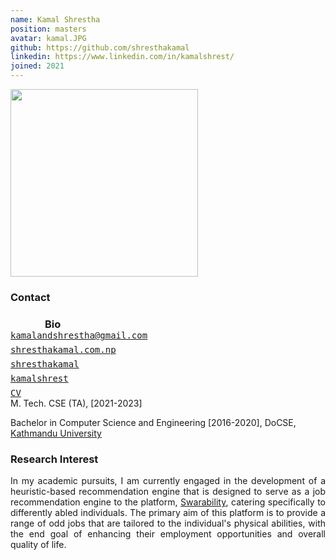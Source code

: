 ```yaml
---
name: Kamal Shrestha
position: masters
avatar: kamal.JPG
github: https://github.com/shresthakamal
linkedin: https://www.linkedin.com/in/kamalshrest/
joined: 2021
---
```


<img width="300" src="{{site.baseurl}}/images/people/{{page.avatar}}" data-action="zoom">

### Contact

<div class="row">
<column style="float:left; width:45px; text-align:right; padding-right:10px">
    <b><a href="mailto:kamalandshrestha@gmail.com" target="_blank"><i class="fa fa-envelope-o"></i></a></b><br>
    <span style="display: block; margin-bottom: 0.5em"></span>
    <b><a href="mailto:kamalandshrestha@gmail.com" target="_blank"><i class="fa fa-globe"></i></a></b>
    <span style="display: block; margin-bottom: 0.5em"></span>
    <b><a href="https://github.com/shresthakamal" target="_blank"> <i class="fa fa-github"></i></a></b>
    <span style="display: block; margin-bottom: 0.5em"></span>
    <b><a href="https://www.linkedin.com/in/kamalshrest/" target="_blank"><i class="fa fa-linkedin"></i></a></b>
    <span style="display: block; margin-bottom: 0.7em"></span>
    <b><a href="https://www.linkedin.com/in/kamalshrest/" target="_blank"><i class="fa fa-file-pdf-o"></i></a></b>
</column>
<column style="float:left; width:600px;">
    <a href="mailto:kamalandshrestha@gmail.com" target="_blank"><samp>kamalandshrestha@gmail.com</samp></a>
    <span style="display: block; margin-bottom: 0.5em"></span>
    <a href="https://shresthakamal.com.np" target="_blank"><samp>shresthakamal.com.np</samp></a><br>
    <span style="display: block; margin-bottom: 0.5em"></span>
    <a href="https://shresthakamal.com.np" target="_blank"><samp>shresthakamal</samp></a><br>
    <span style="display: block; margin-bottom: 0.5em"></span>
    <a href="https://shresthakamal.com.np" target="_blank"><samp>kamalshrest</samp></a><br>
    <span style="display: block; margin-bottom: 0.5em"></span>
    <a href="https://shresthakamal.com.np/cv" target="_blank"><samp>CV</samp></a><br>
</column>
</div>
<span style="display: block; margin-bottom: 1em"></span>

### Bio

M. Tech. CSE (TA), [2021-2023] <br>

Bachelor in Computer Science and Engineering [2016-2020], DoCSE, <a href="https://ku.edu.np" target="_blank">Kathmandu University</a> <br>

### Research Interest

<p style="text-align:justify">
In my academic pursuits, I am currently engaged in the development of a heuristic-based recommendation engine that is designed to serve as a job recommendation engine to the platform, <a href="http://swarajability.org/">Swarability</a>, catering specifically to differently abled individuals. The primary aim of this platform is to provide a range of odd jobs that are tailored to the individual's physical abilities, with the end goal of enhancing their employment opportunities and overall quality of life.
</p>
<!-- <hr> -->

<!--### Research Interests

Felipe is a PhD candidate in Neuroscience under Konrad Kording and Michael Platt. He studies the neural basis of social primate grooming and spends his time building deep learning-based tools to analyze natural primate behavior and wirelessly recorded neural data. Felipe also studies how we can  use deep reinforcement learning approaches (imitation learning and inverse RL) to model animal strategies in social contexts.
-->